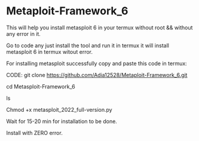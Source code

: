 # Metaploit-Framework_6
This will help you install metasploit 6 in your termux without root &amp;&amp; without any error in it.

Go to code any just install the tool and run it in termux it will install metasploit 6 in termux witout error.


For installing metasploit successfully copy and paste this code in termux: 

CODE:
git clone https://github.com/Adia12528/Metaploit-Framework_6.git

cd Metasploit-Framework_6

ls

Chmod +x metasploit_2022_full-version.py

Wait for 15-20 min for installation to be done.

Install with ZERO error.
